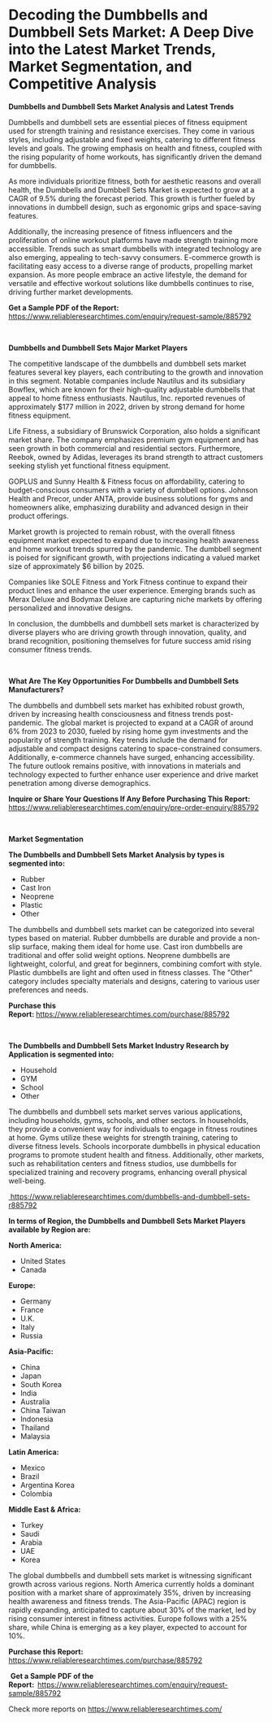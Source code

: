 <p><h1>Decoding the Dumbbells and Dumbbell Sets Market: A Deep Dive into the Latest Market Trends, Market Segmentation, and Competitive Analysis</h1></p><p><strong>Dumbbells and Dumbbell Sets Market Analysis and Latest Trends</strong></p>
<p><p>Dumbbells and dumbbell sets are essential pieces of fitness equipment used for strength training and resistance exercises. They come in various styles, including adjustable and fixed weights, catering to different fitness levels and goals. The growing emphasis on health and fitness, coupled with the rising popularity of home workouts, has significantly driven the demand for dumbbells. </p><p>As more individuals prioritize fitness, both for aesthetic reasons and overall health, the Dumbbells and Dumbbell Sets Market is expected to grow at a CAGR of 9.5% during the forecast period. This growth is further fueled by innovations in dumbbell design, such as ergonomic grips and space-saving features. </p><p>Additionally, the increasing presence of fitness influencers and the proliferation of online workout platforms have made strength training more accessible. Trends such as smart dumbbells with integrated technology are also emerging, appealing to tech-savvy consumers. E-commerce growth is facilitating easy access to a diverse range of products, propelling market expansion. As more people embrace an active lifestyle, the demand for versatile and effective workout solutions like dumbbells continues to rise, driving further market developments.</p></p>
<p><strong>Get a Sample PDF of the Report:&nbsp;</strong> <a href="https://www.reliableresearchtimes.com/enquiry/request-sample/885792?utm_campaign=3363&utm_medium=2&utm_source=Github&utm_content=ia&utm_term=05042025&utm_id=dumbbells-and-dumbbell-sets">https://www.reliableresearchtimes.com/enquiry/request-sample/885792</a></p>
<p>&nbsp;</p>
<p><strong>Dumbbells and Dumbbell Sets Major Market Players</strong></p>
<p><p>The competitive landscape of the dumbbells and dumbbell sets market features several key players, each contributing to the growth and innovation in this segment. Notable companies include Nautilus and its subsidiary Bowflex, which are known for their high-quality adjustable dumbbells that appeal to home fitness enthusiasts. Nautilus, Inc. reported revenues of approximately $177 million in 2022, driven by strong demand for home fitness equipment.</p><p>Life Fitness, a subsidiary of Brunswick Corporation, also holds a significant market share. The company emphasizes premium gym equipment and has seen growth in both commercial and residential sectors. Furthermore, Reebok, owned by Adidas, leverages its brand strength to attract customers seeking stylish yet functional fitness equipment.</p><p>GOPLUS and Sunny Health & Fitness focus on affordability, catering to budget-conscious consumers with a variety of dumbbell options. Johnson Health and Precor, under ANTA, provide business solutions for gyms and homeowners alike, emphasizing durability and advanced design in their product offerings.</p><p>Market growth is projected to remain robust, with the overall fitness equipment market expected to expand due to increasing health awareness and home workout trends spurred by the pandemic. The dumbbell segment is poised for significant growth, with projections indicating a valued market size of approximately $6 billion by 2025.</p><p>Companies like SOLE Fitness and York Fitness continue to expand their product lines and enhance the user experience. Emerging brands such as Merax Deluxe and Bodymax Deluxe are capturing niche markets by offering personalized and innovative designs.</p><p>In conclusion, the dumbbells and dumbbell sets market is characterized by diverse players who are driving growth through innovation, quality, and brand recognition, positioning themselves for future success amid rising consumer fitness trends.</p></p>
<p>&nbsp;</p>
<p><strong>What Are The Key Opportunities For Dumbbells and Dumbbell Sets Manufacturers?</strong></p>
<p><p>The dumbbells and dumbbell sets market has exhibited robust growth, driven by increasing health consciousness and fitness trends post-pandemic. The global market is projected to expand at a CAGR of around 6% from 2023 to 2030, fueled by rising home gym investments and the popularity of strength training. Key trends include the demand for adjustable and compact designs catering to space-constrained consumers. Additionally, e-commerce channels have surged, enhancing accessibility. The future outlook remains positive, with innovations in materials and technology expected to further enhance user experience and drive market penetration among diverse demographics.</p></p>
<p><strong>Inquire or Share Your Questions If Any Before Purchasing This Report:</strong> <a href="https://www.reliableresearchtimes.com/enquiry/pre-order-enquiry/885792?utm_campaign=3363&utm_medium=2&utm_source=Github&utm_content=ia&utm_term=05042025&utm_id=dumbbells-and-dumbbell-sets">https://www.reliableresearchtimes.com/enquiry/pre-order-enquiry/885792</a></p>
<p>&nbsp;</p>
<p><strong>Market Segmentation</strong></p>
<p><strong>The Dumbbells and Dumbbell Sets Market Analysis by types is segmented into:</strong></p>
<p><ul><li>Rubber</li><li>Cast Iron</li><li>Neoprene</li><li>Plastic</li><li>Other</li></ul></p>
<p><p>The dumbbells and dumbbell sets market can be categorized into several types based on material. Rubber dumbbells are durable and provide a non-slip surface, making them ideal for home use. Cast iron dumbbells are traditional and offer solid weight options. Neoprene dumbbells are lightweight, colorful, and great for beginners, combining comfort with style. Plastic dumbbells are light and often used in fitness classes. The "Other" category includes specialty materials and designs, catering to various user preferences and needs.</p></p>
<p><strong>Purchase this Report:&nbsp;</strong><a href="https://www.reliableresearchtimes.com/purchase/885792?utm_campaign=3363&utm_medium=2&utm_source=Github&utm_content=ia&utm_term=05042025&utm_id=dumbbells-and-dumbbell-sets">https://www.reliableresearchtimes.com/purchase/885792</a></p>
<p>&nbsp;</p>
<p><strong>The Dumbbells and Dumbbell Sets Market Industry Research by Application is segmented into:</strong></p>
<p><ul><li>Household</li><li>GYM</li><li>School</li><li>Other</li></ul></p>
<p><p>The dumbbells and dumbbell sets market serves various applications, including households, gyms, schools, and other sectors. In households, they provide a convenient way for individuals to engage in fitness routines at home. Gyms utilize these weights for strength training, catering to diverse fitness levels. Schools incorporate dumbbells in physical education programs to promote student health and fitness. Additionally, other markets, such as rehabilitation centers and fitness studios, use dumbbells for specialized training and recovery programs, enhancing overall physical well-being.</p></p>
<p><a href="https://www.reliableresearchtimes.com/dumbbells-and-dumbbell-sets-r885792?utm_campaign=3363&utm_medium=2&utm_source=Github&utm_content=ia&utm_term=05042025&utm_id=dumbbells-and-dumbbell-sets">&nbsp;https://www.reliableresearchtimes.com/dumbbells-and-dumbbell-sets-r885792</a></p>
<p><strong>In terms of Region, the Dumbbells and Dumbbell Sets Market Players available by Region are:</strong></p>
<p>
    <p> <strong> North America: </strong>
        <ul>
            <li>United States</li>
            <li>Canada</li>
        </ul>
        </p> 
    <p> <strong> Europe: </strong>
        <ul>
            <li>Germany</li>
            <li>France</li>
            <li>U.K.</li>
            <li>Italy</li>
            <li>Russia</li>
        </ul>
        </p> 
    <p> <strong> Asia-Pacific: </strong>
        <ul>
            <li>China</li>
            <li>Japan</li>
            <li>South Korea</li>
            <li>India</li>
            <li>Australia</li>
            <li>China Taiwan</li>
            <li>Indonesia</li>
            <li>Thailand</li>
            <li>Malaysia</li>
        </ul>
        </p> 
    <p> <strong> Latin America: </strong>
        <ul>
            <li>Mexico</li>
            <li>Brazil</li>
            <li>Argentina Korea</li>
            <li>Colombia</li>
        </ul>
        </p> 
    <p> <strong> Middle East & Africa: </strong>
        <ul>
            <li>Turkey</li>
            <li>Saudi</li>
            <li>Arabia</li>
            <li>UAE</li>
            <li>Korea</li>
        </ul>
    </p>
    </p>
<p><p>The global dumbbells and dumbbell sets market is witnessing significant growth across various regions. North America currently holds a dominant position with a market share of approximately 35%, driven by increasing health awareness and fitness trends. The Asia-Pacific (APAC) region is rapidly expanding, anticipated to capture about 30% of the market, led by rising consumer interest in fitness activities. Europe follows with a 25% share, while China is emerging as a key player, expected to account for 10%.</p></p>
<p><strong>Purchase this Report: </strong><a href="https://www.reliableresearchtimes.com/purchase/885792?utm_campaign=3363&utm_medium=2&utm_source=Github&utm_content=ia&utm_term=05042025&utm_id=dumbbells-and-dumbbell-sets">https://www.reliableresearchtimes.com/purchase/885792</a></p>
<p>&nbsp;<strong>Get a Sample PDF of the Report:&nbsp;&nbsp;</strong><a href="https://www.reliableresearchtimes.com/enquiry/request-sample/885792?utm_campaign=3363&utm_medium=2&utm_source=Github&utm_content=ia&utm_term=05042025&utm_id=dumbbells-and-dumbbell-sets">https://www.reliableresearchtimes.com/enquiry/request-sample/885792</a></p>
<p><strong></strong></p>
<p>Check more reports on <a href="https://www.reliableresearchtimes.com/?utm_campaign=3363&utm_medium=2&utm_source=Github&utm_content=ia&utm_term=05042025&utm_id=dumbbells-and-dumbbell-sets">https://www.reliableresearchtimes.com/</a></p>